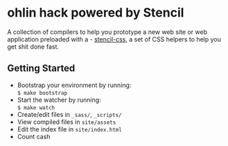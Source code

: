 #  ohlin hack powered by Stencil
A collection of compilers to help you prototype a new web site or web application preloaded with a - [stencil-css](https://github.com/micdijkstra/stencil-css), a set of CSS helpers to help you get shit done fast.

## Getting Started
+ Bootstrap your environment by running:  
`$ make bootstrap`
+ Start the watcher by running:  
`$ make watch`
+ Create/edit files in `_sass/`, `_scripts/`
+ View compiled files in `site/assets`
+ Edit the index file in `site/index.html`
+ Count cash
